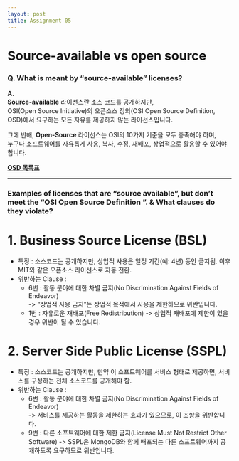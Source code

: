 ```yaml
---
layout: post
title: Assignment 05
---
```


# Source-available vs open source   

### Q. What is meant by “source-available” licenses?   

**A.**   
**Source-available** 라이선스란 소스 코드를 공개하지만,   
OSI(Open Source Initiative)의 오픈소스 정의(OSI Open Source Definition, OSD)에서 요구하는 모든 자유를 제공하지 않는 라이선스입니다.   
   
그에 반해, **Open-Source** 라이선스는 OSI의 10가지 기준을 모두 충족해야 하며,   
누구나 소프트웨어를 자유롭게 사용, 복사, 수정, 재배포, 상업적으로 활용할 수 있어야 합니다.   

**[OSD 목록표](https://opensource.org/osd)**

---

### Examples of licenses that are “source available”, but don’t meet the “OSI Open Source Definition ”. & What clauses do they violate?   

# 1. Business Source License (BSL)
- 특징 : 소스코드는 공개하지만, 상업적 사용은 일정 기간(예: 4년) 동안 금지됨. 이후 MIT와 같은 오픈소스 라이선스로 자동 전환.
- 위반하는 Clause :   
  - 6번 : 활동 분야에 대한 차별 금지(No Discrimination Against Fields of Endeavor)   
  -> “상업적 사용 금지”는 상업적 목적에서 사용을 제한하므로 위반입니다.
  - 1번 : 자유로운 재배포(Free Redistribution)
  -> 상업적 재배포에 제한이 있을 경우 위반이 될 수 있습니다.

# 2. Server Side Public License (SSPL)
- 특징 : 소스코드는 공개하지만, 만약 이 소프트웨어를 서비스 형태로 제공하면, 서비스를 구성하는 전체 소스코드를 공개해야 함.
- 위반하는 Clause :   
  - 6번 : 활동 분야에 대한 차별 금지(No Discrimination Against Fields of Endeavor)   
  -> 서비스를 제공하는 활동을 제한하는 효과가 있으므로, 이 조항을 위반합니다.
  - 9번 : 다른 소프트웨어에 대한 제한 금지(License Must Not Restrict Other Software)
  -> SSPL은 MongoDB와 함께 배포되는 다른 소프트웨어까지 공개하도록 요구하므로 위반입니다.